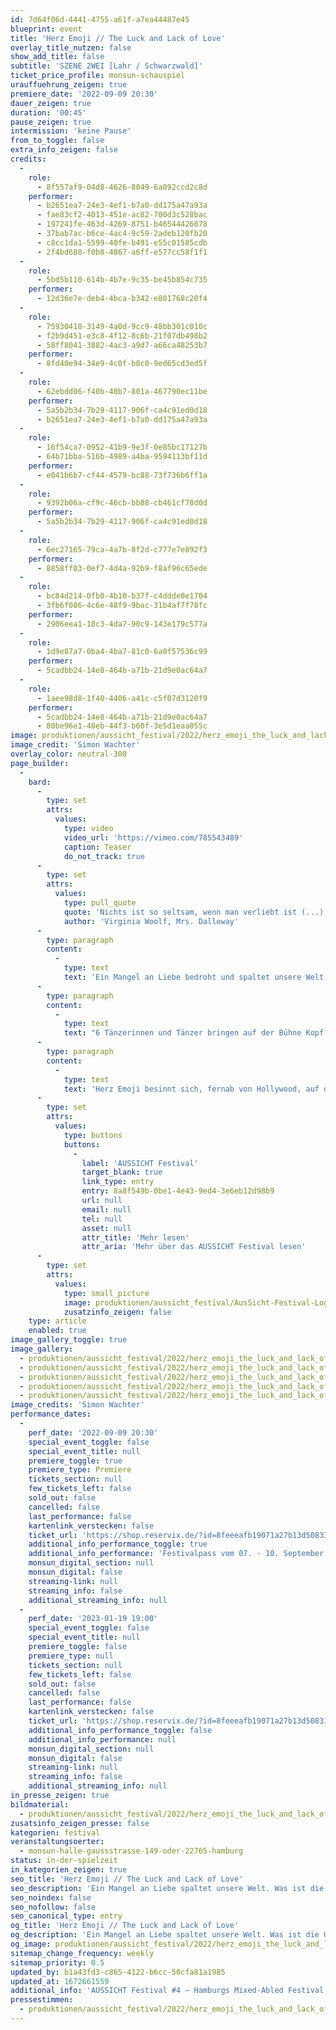 ```yaml
---
id: 7d64f06d-4441-4755-a61f-a7ea44487e45
blueprint: event
title: 'Herz Emoji // The Luck and Lack of Love'
overlay_title_nutzen: false
show_add_title: false
subtitle: 'SZENE 2WEI [Lahr / Schwarzwald]'
ticket_price_profile: monsun-schauspiel
urauffuehrung_zeigen: true
premiere_date: '2022-09-09 20:30'
dauer_zeigen: true
duration: '00:45'
pause_zeigen: true
intermission: 'keine Pause'
from_to_toggle: false
extra_info_zeigen: false
credits:
  -
    role:
      - 8f557af9-04d8-4626-8049-6a092ccd2c8d
    performer:
      - b2651ea7-24e3-4ef1-b7a0-dd175a47a93a
      - fae83cf2-4013-451e-ac82-700d3c528bac
      - 197241fe-463d-4269-8751-b46544426078
      - 37bab7ac-b6ce-4ac4-9c59-2adeb120fb20
      - c8cc1da1-5599-40fe-b491-e55c01585cdb
      - 2f4bd688-f0b8-4867-a6ff-e577cc58f1f1
  -
    role:
      - 5bd5b110-614b-4b7e-9c35-be45b854c735
    performer:
      - 12d36e7e-deb4-4bca-b342-e801768c20f4
  -
    role:
      - 75930418-3149-4a0d-9cc9-48bb301c010c
      - f2b9d451-e3c8-4f12-8c6b-21f07db498b2
      - 58ff8041-3882-4ac3-a9d7-a66ca48253b7
    performer:
      - 8fd40e94-34e9-4c0f-b8c0-9ed65cd3ed5f
  -
    role:
      - 62ebdd06-f40b-40b7-801a-467790ec11be
    performer:
      - 5a5b2b34-7b29-4117-906f-ca4c91ed0d18
      - b2651ea7-24e3-4ef1-b7a0-dd175a47a93a
  -
    role:
      - 16f54ca7-0952-41b9-9e3f-0e85bc17127b
      - 64b71bba-516b-4989-a4ba-9594113bf11d
    performer:
      - e041b6b7-cf44-4579-bc88-73f736b6ff1a
  -
    role:
      - 9392b06a-cf9c-46cb-bb88-cb461cf78d0d
    performer:
      - 5a5b2b34-7b29-4117-906f-ca4c91ed0d18
  -
    role:
      - 6ec27165-79ca-4a7b-8f2d-c777e7e892f3
    performer:
      - 8858ff03-0ef7-4d4a-92b9-f8af96c65ede
  -
    role:
      - bc84d214-0fb0-4b10-b37f-c4ddde0e1704
      - 3fb6f086-4c6e-48f9-9bac-31b4af7f78fc
    performer:
      - 2906eea1-18c3-4da7-90c9-143e179c577a
  -
    role:
      - 1d9e87a7-0ba4-4ba7-81c0-6a0f57536c99
    performer:
      - 5cadbb24-14e8-464b-a71b-21d9e0ac64a7
  -
    role:
      - 1aee98d8-1f40-4406-a41c-c5f07d3120f9
    performer:
      - 5cadbb24-14e8-464b-a71b-21d9e0ac64a7
      - 80be96e1-40eb-44f3-b60f-3e5d1eaa055c
image: produktionen/aussicht_festival/2022/herz_emoji_the_luck_and_lack_of_love/herz_emoji_the_luck_and_lack_of_love_szene2wei_10_c_simon_wachter.jpg
image_credit: 'Simon Wachter'
overlay_color: neutral-300
page_builder:
  -
    bard:
      -
        type: set
        attrs:
          values:
            type: video
            video_url: 'https://vimeo.com/785543489'
            caption: Teaser
            do_not_track: true
      -
        type: set
        attrs:
          values:
            type: pull_quote
            quote: 'Nichts ist so seltsam, wenn man verliebt ist (...), wie die völlige Gleichgültigkeit anderer Menschen.'
            author: 'Virginia Woolf, Mrs. Dalloway'
      -
        type: paragraph
        content:
          -
            type: text
            text: 'Ein Mangel an Liebe bedroht und spaltet unsere Welt. Was ist die Ursache dieser Dysfunktion? Und was haben wir ihr entgegenzusetzen? Herz Emoji lädt dazu ein, sich mit diesen und ähnlichen Fragen auseinanderzusetzen und unseren Blick in unser tiefstes Inneres zu richten.'
      -
        type: paragraph
        content:
          -
            type: text
            text: "6 Tänzerinnen und Tänzer bringen auf der Bühne Kopf und Herz, Verstand und Gefühl zusammen. In Form des zeitgenössischen Tanztheaters kreieren sie ihre ganz eigene Sicht auf die Welt und teilen mit uns den Traum eines Handelns, das über Intellekt und Vernunft hinaus auf echter Zuneigung basiert.\_"
      -
        type: paragraph
        content:
          -
            type: text
            text: 'Herz Emoji besinnt sich, fernab von Hollywood, auf die Facetten der Liebe und ihrer Sprache, die in Vergessenheit geraten scheinen.'
      -
        type: set
        attrs:
          values:
            type: buttons
            buttons:
              -
                label: 'AUSSICHT Festival'
                target_blank: true
                link_type: entry
                entry: 8a8f549b-0be1-4e43-9ed4-3e6eb12d98b9
                url: null
                email: null
                tel: null
                asset: null
                attr_title: 'Mehr lesen'
                attr_aria: 'Mehr über das AUSSICHT Festival lesen'
      -
        type: set
        attrs:
          values:
            type: small_picture
            image: produktionen/aussicht_festival/AusSicht-Festival-Logo-Rechteck.jpg
            zusatzinfo_zeigen: false
    type: article
    enabled: true
image_gallery_toggle: true
image_gallery:
  - produktionen/aussicht_festival/2022/herz_emoji_the_luck_and_lack_of_love/herz_emoji_the_luck_and_lack_of_love_szene2wei_11_c_simon_wachter.jpg
  - produktionen/aussicht_festival/2022/herz_emoji_the_luck_and_lack_of_love/herz_emoji_the_luck_and_lack_of_love_szene2wei_12_c_simon_wachter.jpg
  - produktionen/aussicht_festival/2022/herz_emoji_the_luck_and_lack_of_love/herz_emoji_the_luck_and_lack_of_love_szene2wei_14_c_simon_wachter.jpg
  - produktionen/aussicht_festival/2022/herz_emoji_the_luck_and_lack_of_love/herz_emoji_the_luck_and_lack_of_love_szene2wei_13_c_simon_wachter.jpg
  - produktionen/aussicht_festival/2022/herz_emoji_the_luck_and_lack_of_love/herz_emoji_the_luck_and_lack_of_love_szene2wei_10_c_simon_wachter.jpg
image_credits: 'Simon Wachter'
performance_dates:
  -
    perf_date: '2022-09-09 20:30'
    special_event_toggle: false
    special_event_title: null
    premiere_toggle: true
    premiere_type: Premiere
    tickets_section: null
    few_tickets_left: false
    sold_out: false
    cancelled: false
    last_performance: false
    kartenlink_verstecken: false
    ticket_url: 'https://shop.reservix.de/?id=8feeeafb19071a27b13d5083379d95183e9ab490f2f135faf80b2fecfc1ba00f2aba7ad8945f4a4292549eb86feddc1b&vID=7337&eventGrpID=413348&eventID=1986596'
    additional_info_performance_toggle: true
    additional_info_performance: 'Festivalpass vom 07. - 10. September 2022'
    monsun_digital_section: null
    monsun_digital: false
    streaming-link: null
    streaming_info: false
    additional_streaming_info: null
  -
    perf_date: '2023-01-19 19:00'
    special_event_toggle: false
    special_event_title: null
    premiere_toggle: false
    premiere_type: null
    tickets_section: null
    few_tickets_left: false
    sold_out: false
    cancelled: false
    last_performance: false
    kartenlink_verstecken: false
    ticket_url: 'https://shop.reservix.de/?id=8feeeafb19071a27b13d5083379d95183e9ab490f2f135faf80b2fecfc1ba00f2aba7ad8945f4a4292549eb86feddc1b&vID=7337&eventGrpID=411471&eventID=2039684'
    additional_info_performance_toggle: false
    additional_info_performance: null
    monsun_digital_section: null
    monsun_digital: false
    streaming-link: null
    streaming_info: false
    additional_streaming_info: null
in_presse_zeigen: true
bildmaterial:
  - produktionen/aussicht_festival/2022/herz_emoji_the_luck_and_lack_of_love/presse/herz_emoji_the_luck_and_lack_of_love_szene2wei_c_simon_wachter.monsun.zip
zusatsinfo_zeigen_presse: false
kategorien: festival
veranstaltungsoerter:
  - monsun-halle-gaussstrasse-149-oder-22765-hamburg
status: in-der-spielzeit
in_kategorien_zeigen: true
seo_title: 'Herz Emoji // The Luck and Lack of Love'
seo_description: 'Ein Mangel an Liebe spaltet unsere Welt. Was ist die Ursache dieser Dysfunktion? Herz Emoji lädt dazu ein, unseren Blick in unser tiefstes Inneres zu richten.'
seo_noindex: false
seo_nofollow: false
seo_canonical_type: entry
og_title: 'Herz Emoji // The Luck and Lack of Love'
og_description: 'Ein Mangel an Liebe spaltet unsere Welt. Was ist die Ursache dieser Dysfunktion? Herz Emoji lädt dazu ein, unseren Blick in unser tiefstes Inneres zu richten.'
og_image: produktionen/aussicht_festival/2022/herz_emoji_the_luck_and_lack_of_love/social_media_image_herz_emoji.jpg
sitemap_change_frequency: weekly
sitemap_priority: 0.5
updated_by: b1a43fd3-c865-4122-b6cc-50cfa81a1985
updated_at: 1672661559
additional_info: 'AUSSICHT Festival #4 – Hamburgs Mixed-Abled Festival'
pressestimmen:
  - produktionen/aussicht_festival/2022/herz_emoji_the_luck_and_lack_of_love/presse/HerzEmoji_Szene-2wei_monsun-theater_14.09.2022_Birgit_Schmalmack_hamburgtheater.pdf
---
```


